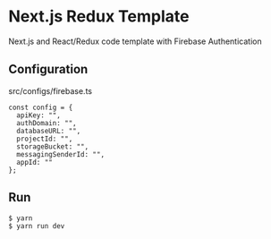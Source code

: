 # Next.js Redux Template

Next.js and React/Redux code template with Firebase Authentication

## Configuration

src/configs/firebase.ts

```
const config = {
  apiKey: "",
  authDomain: "",
  databaseURL: "",
  projectId: "",
  storageBucket: "",
  messagingSenderId: "",
  appId: ""
};
```

## Run

```
$ yarn
$ yarn run dev
```
